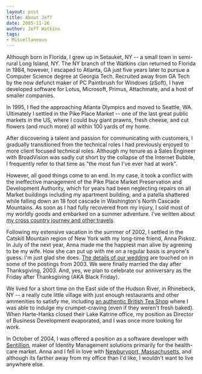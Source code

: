 ```yaml
---
layout: post
title: About Jeff
date: 2005-11-26
author: Jeff Watkins
tags:
- Miscellaneous
---
```


Although born in Florida, I grew up in Setauket, NY -- a small town in semi-rural Long Island, NY. The NY branch of the Watkins clan returned to Florida in 1984, however, I escaped to Atlanta, GA just five years later to pursue a Computer Science degree at Georgia Tech. Recruited away from GA Tech by the now defunct maker of PC Paintbrush for Windows (zSoft), I have developed software for Lotus, Microsoft, Primus, Attachmate, and a host of smaller companies.

In 1995, I fled the approaching Atlanta Olympics and moved to Seattle, WA. Ultimately I settled in the Pike Place Market -- one of the last great public markets in the US, where I could buy giant prawns, fresh cheese, and cut flowers (and much more) all within 100 yards of my home.

After discovering a talent and passion for communicating with customers, I gradually transitioned from the technical roles I had previously enjoyed to more client focused technical roles. Although my tenure as a Sales Engineer with BroadVision was sadly cut short by the collapse of the Internet Bubble, I frequently refer to that time as "the most fun I've ever had at work".

However, all good things come to an end. In my case, it took a conflict with the ineffective management of the Pike Place Market Preservation and Development Authority, which for years had been neglecting repairs on all Market buildings including my apartment building, and a patella shattered while falling down an 18 foot cascade in Washington's North Cascade Mountains. As soon as I had fully recovered from my injury, I sold most of my worldly goods and embarked on a summer adventure. I've written about [my cross country journey and other travels](/journal/travel/).

Following my extensive vacation in the summer of 2002, I settled in the Catskill Mountain region of New York with my long-time friend, Anna Piskoz. In July of the next year, Anna made me the happiest man alive by agreeing to be my wife. How she can put up with me on a regular basis is anyone's guess. I'm just glad she does. [The details of our wedding](/journal/wedding) are touched on in some of the postings from 2003. We were finally married the day after Thanksgiving, 2003. And, yes, we plan to celebrate our anniversary as the Friday after Thanksgiving (AKA Black Friday).

We lived for a short time on the East side of the Hudson River, in Rhinebeck, NY -- a really cute little village with just enough restaurants and other ammenities to satisfy me, including [an authentic British Tea Shop](http://www.teamap.com/tearooms/a_spot_of_tea_1318.html) where I was able to indulge my crumpet-craving (even if they weren't fresh baked). When Harte-Hanks closed their Lake Katrine office, my position as Director of Business Development evaporated, and I was once more looking for work.

In October of 2004, I was offered a position as a software developer with [Sentillion](http://www.sentillion.com), maker of Identity Management solutions primarily for the health-care market. Anna and I fell in love with [Newburyport, Massachusetts](/photography/newburyport), and although its farther away from my office than I'd like, I wouldn't want to live anywhere else.
